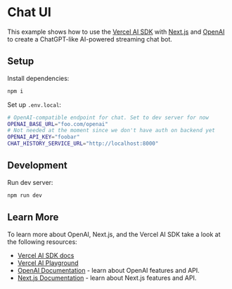 # Chat UI

This example shows how to use the [Vercel AI SDK](https://sdk.vercel.ai/docs) with [Next.js](https://nextjs.org/) and [OpenAI](https://openai.com) to create a ChatGPT-like AI-powered streaming chat bot.

## Setup

Install dependencies:

```bash
npm i
```

Set up `.env.local`:

```bash
# OpenAI-compatible endpoint for chat. Set to dev server for now
OPENAI_BASE_URL="foo.com/openai"
# Not needed at the moment since we don't have auth on backend yet
OPENAI_API_KEY="foobar"
CHAT_HISTORY_SERVICE_URL="http://localhost:8000"
```

## Development

Run dev server:

```bash
npm run dev
```

## Learn More

To learn more about OpenAI, Next.js, and the Vercel AI SDK take a look at the following resources:

- [Vercel AI SDK docs](https://sdk.vercel.ai/docs)
- [Vercel AI Playground](https://play.vercel.ai)
- [OpenAI Documentation](https://platform.openai.com/docs) - learn about OpenAI features and API.
- [Next.js Documentation](https://nextjs.org/docs) - learn about Next.js features and API.
